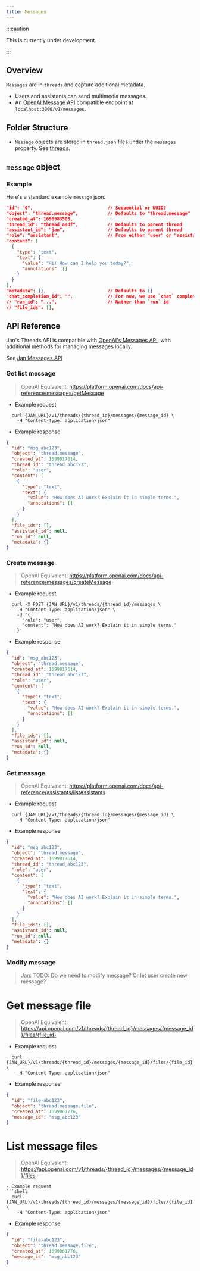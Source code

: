 ```yaml
---
title: Messages
---
```


:::caution

This is currently under development.

:::

## Overview

`Messages` are in `threads` and capture additional metadata.

- Users and assistants can send multimedia messages.
- An [OpenAI Message API](https://platform.openai.com/docs/api-reference/messages) compatible endpoint at `localhost:3000/v1/messages`.

## Folder Structure

- `Message` objects are stored in `thread.json` files under the `messages` property. See [threads](./threads.md).

## `message` object

### Example

Here's a standard example `message` json.

```json
"id": "0",                            // Sequential or UUID?
"object": "thread.message",           // Defaults to "thread.message"
"created_at": 1698983503,
"thread_id": "thread_asdf",           // Defaults to parent thread
"assistant_id": "jan",                // Defaults to parent thread
"role": "assistant",                  // From either "user" or "assistant"
"content": [
  {
    "type": "text",
    "text": {
      "value": "Hi! How can I help you today?",
      "annotations": []
    }
  }
],
"metadata": {},                       // Defaults to {}
"chat_completion_id": "",             // For now, we use `chat` completion id
// "run_id": "...",                   // Rather than `run` id
// "file_ids": [],
```

## API Reference

Jan's Threads API is compatible with [OpenAI's Messages API](https://platform.openai.com/docs/api-reference/messages), with additional methods for managing messages locally.

See [Jan Messages API](https://jan.ai/api-reference#tag/Messages)

<!-- TODO clean this part up into API -->

### Get list message

> OpenAI Equivalent: https://platform.openai.com/docs/api-reference/messages/getMessage

- Example request

```shell
  curl {JAN_URL}/v1/threads/{thread_id}/messages/{message_id} \
    -H "Content-Type: application/json"
```

- Example response

```json
{
  "id": "msg_abc123",
  "object": "thread.message",
  "created_at": 1699017614,
  "thread_id": "thread_abc123",
  "role": "user",
  "content": [
    {
      "type": "text",
      "text": {
        "value": "How does AI work? Explain it in simple terms.",
        "annotations": []
      }
    }
  ],
  "file_ids": [],
  "assistant_id": null,
  "run_id": null,
  "metadata": {}
}
```

### Create message

> OpenAI Equivalent: https://platform.openai.com/docs/api-reference/messages/createMessage

- Example request

```shell
  curl -X POST {JAN_URL}/v1/threads/{thread_id}/messages \
    -H "Content-Type: application/json" \
    -d '{
      "role": "user",
      "content": "How does AI work? Explain it in simple terms."
    }'
```

- Example response

```json
{
  "id": "msg_abc123",
  "object": "thread.message",
  "created_at": 1699017614,
  "thread_id": "thread_abc123",
  "role": "user",
  "content": [
    {
      "type": "text",
      "text": {
        "value": "How does AI work? Explain it in simple terms.",
        "annotations": []
      }
    }
  ],
  "file_ids": [],
  "assistant_id": null,
  "run_id": null,
  "metadata": {}
}
```

### Get message

> OpenAI Equivalent: https://platform.openai.com/docs/api-reference/assistants/listAssistants

- Example request

```shell
  curl {JAN_URL}/v1/threads/{thread_id}/messages/{message_id} \
    -H "Content-Type: application/json"
```

- Example response

```json
{
  "id": "msg_abc123",
  "object": "thread.message",
  "created_at": 1699017614,
  "thread_id": "thread_abc123",
  "role": "user",
  "content": [
    {
      "type": "text",
      "text": {
        "value": "How does AI work? Explain it in simple terms.",
        "annotations": []
      }
    }
  ],
  "file_ids": [],
  "assistant_id": null,
  "run_id": null,
  "metadata": {}
}
```

### Modify message

> Jan: TODO: Do we need to modify message? Or let user create new message?

# Get message file

> OpenAI Equivalent: https://api.openai.com/v1/threads/{thread_id}/messages/{message_id}/files/{file_id}

- Example request

```shell
  curl {JAN_URL}/v1/threads/{thread_id}/messages/{message_id}/files/{file_id} \
    -H "Content-Type: application/json"
```

- Example response

```json
{
  "id": "file-abc123",
  "object": "thread.message.file",
  "created_at": 1699061776,
  "message_id": "msg_abc123"
}
```

# List message files

> OpenAI Equivalent: https://api.openai.com/v1/threads/{thread_id}/messages/{message_id}/files

````
- Example request
```shell
  curl {JAN_URL}/v1/threads/{thread_id}/messages/{message_id}/files/{file_id} \
    -H "Content-Type: application/json"
````

- Example response

```json
{
  "id": "file-abc123",
  "object": "thread.message.file",
  "created_at": 1699061776,
  "message_id": "msg_abc123"
}
```
